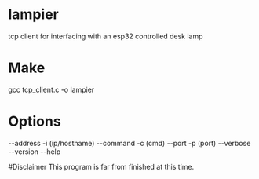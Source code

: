# lampier
tcp client for interfacing with an esp32 controlled desk lamp

# Make
gcc tcp_client.c -o lampier

# Options
--address -i  (ip/hostname)
--command -c  (cmd)
--port -p     (port)
--verbose
--version
--help

#Disclaimer
This program is far from finished at this time.

